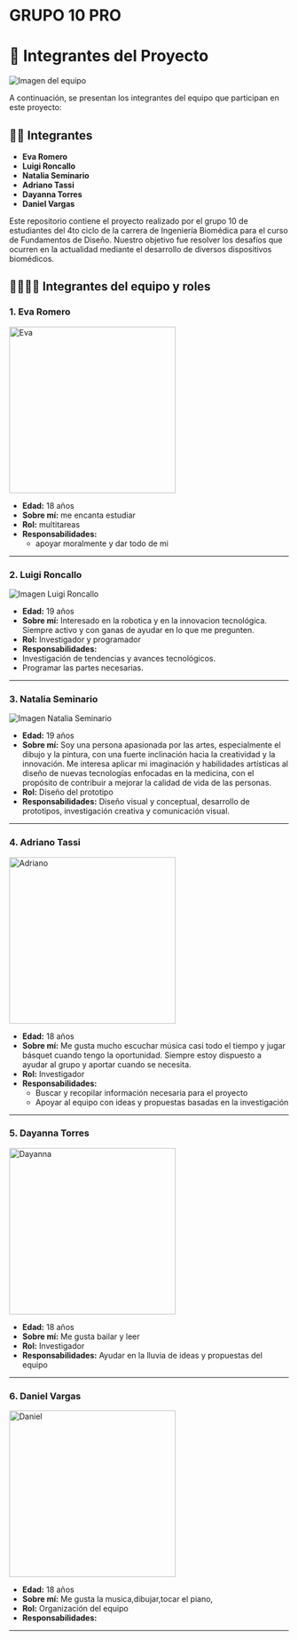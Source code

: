 # GRUPO 10 PRO

# 👥 Integrantes del Proyecto

![Imagen del equipo](https://drive.usercontent.google.com/download?id=1elax49W0AsjLPkniksLSgwfMxgxfFohe)  

A continuación, se presentan los integrantes del equipo que participan en este proyecto:

## 🧑‍💻 Integrantes

- **Eva Romero**  
- **Luigi Roncallo**  
- **Natalia Seminario**  
- **Adriano Tassi**  
- **Dayanna Torres**  
- **Daniel Vargas**  

Este repositorio contiene el proyecto realizado por el grupo 10 de estudiantes del 4to ciclo de la carrera de Ingeniería Biomédica para el curso de Fundamentos de Diseño. Nuestro objetivo fue resolver los desafíos que ocurren en la actualidad mediante el desarrollo de diversos dispositivos biomédicos.

## 🧑‍💻🧑‍💻 Integrantes del equipo y roles

### 1. Eva Romero

<img src="https://drive.usercontent.google.com/download?id=1bywC0-rUWYolZUu-x1n0q6He9eV-Uk6S" alt="Eva" width="300"/>

- **Edad:** 18 años  
- **Sobre mí:** me encanta estudiar 
- **Rol:** multitareas 
- **Responsabilidades:**  
  - apoyar moralmente y dar todo de mi

---

### 2. Luigi Roncallo

![Imagen Luigi Roncallo](https://drive.usercontent.google.com/download?id=1KCV8IhNZi4AgK9apUXNgs4soUSF3RTZD)

- **Edad:** 19 años 
- **Sobre mí:** Interesado en la robotica y en la innovacion tecnológica. Siempre activo y con ganas de ayudar en lo que me pregunten.
- **Rol:** Investigador y programador
- **Responsabilidades:**
- Investigación de tendencias y avances tecnológicos.
- Programar las partes necesarias.
---

### 3. Natalia Seminario

![Imagen Natalia Seminario](https://drive.usercontent.google.com/download?id=1Iddh968VPXK8bIJ_DKZBZo1ReH8q5s7x)

- **Edad:**  19 años
- **Sobre mí:** Soy una persona apasionada por las artes, especialmente el dibujo y la pintura, con una fuerte inclinación hacia la creatividad y la innovación. Me interesa aplicar mi imaginación y habilidades artísticas al diseño de nuevas tecnologías enfocadas en la medicina, con el propósito de contribuir a mejorar la calidad de vida de las personas.
- **Rol:**  Diseño del prototipo
- **Responsabilidades:** Diseño visual y conceptual, desarrollo de prototipos, investigación creativa y comunicación visual.   

---

### 4. Adriano Tassi

<img src="https://drive.usercontent.google.com/download?id=1g5GPsDdG1V8MH47N5mgkEePFXeOlYix3" alt="Adriano" width="300"/>

- **Edad:** 18 años  
- **Sobre mí:** Me gusta mucho escuchar música casi todo el tiempo y jugar básquet cuando tengo la oportunidad. Siempre estoy dispuesto a ayudar al grupo y aportar cuando se necesita.
- **Rol:**  Investigador 
- **Responsabilidades:**
  - Buscar y recopilar información necesaria para el proyecto
  - Apoyar al equipo con ideas y propuestas basadas en la investigación
---

### 5. Dayanna Torres
 <img src="https://drive.usercontent.google.com/download?id=1mPOFpuNAiCng9hIzX147uTb17rAB2aLR" alt="Dayanna" width="300"/>

- **Edad:** 18 años
- **Sobre mí:** Me gusta bailar y leer
- **Rol:** Investigador 
- **Responsabilidades:** Ayudar en la lluvia de ideas y propuestas del equipo


---

### 6. Daniel Vargas
<img src="https://drive.usercontent.google.com/download?id=1mHoZbLwFb_tb_c0BUj2As9zEX_eiQyje" alt="Daniel" width="300"/>



- **Edad:** 18 años
- **Sobre mí:** Me gusta la musica,dibujar,tocar el piano,
- **Rol:**  Organización del equipo
- **Responsabilidades:**  
  

---






